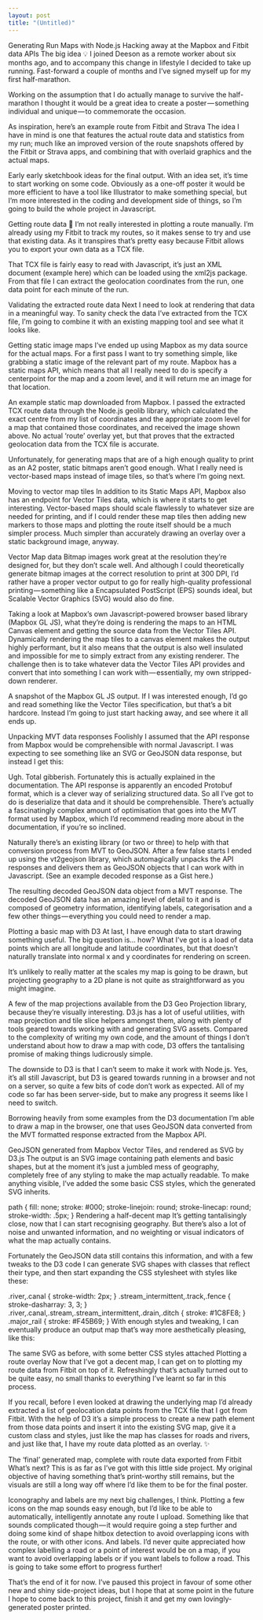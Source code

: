```yaml
---
layout: post
title: "(Untitled)"
---
```


Generating Run Maps with Node.js
Hacking away at the Mapbox and Fitbit data APIs
The big idea 💡
I joined Deeson as a remote worker about six months ago, and to accompany this change in lifestyle I decided to take up running. Fast-forward a couple of months and I’ve signed myself up for my first half-marathon.

Working on the assumption that I do actually manage to survive the half-marathon I thought it would be a great idea to create a poster — something individual and unique — to commemorate the occasion.



As inspiration, here’s an example route from Fitbit and Strava
The idea I have in mind is one that features the actual route data and statistics from my run; much like an improved version of the route snapshots offered by the Fitbit or Strava apps, and combining that with overlaid graphics and the actual maps.


Early early sketchbook ideas for the final output.
With an idea set, it’s time to start working on some code. Obviously as a one-off poster it would be more efficient to have a tool like Illustrator to make something special, but I’m more interested in the coding and development side of things, so I’m going to build the whole project in Javascript.

Getting route data 📍
I’m not really interested in plotting a route manually. I’m already using my Fitbit to track my routes, so it makes sense to try and use that existing data. As it transpires that’s pretty easy because Fitbit allows you to export your own data as a TCX file.

That TCX file is fairly easy to read with Javascript, it’s just an XML document (example here) which can be loaded using the xml2js package. From that file I can extract the geolocation coordinates from the run, one data point for each minute of the run.

Validating the extracted route data
Next I need to look at rendering that data in a meaningful way. To sanity check the data I’ve extracted from the TCX file, I’m going to combine it with an existing mapping tool and see what it looks like.

Getting static image maps
I’ve ended up using Mapbox as my data source for the actual maps. For a first pass I want to try something simple, like grabbing a static image of the relevant part of my route. Mapbox has a static maps API, which means that all I really need to do is specify a centerpoint for the map and a zoom level, and it will return me an image for that location.


An example static map downloaded from Mapbox.
I passed the extracted TCX route data through the Node.js geolib library, which calculated the exact centre from my list of coordinates and the appropriate zoom level for a map that contained those coordinates, and received the image shown above. No actual ‘route’ overlay yet, but that proves that the extracted geolocation data from the TCX file is accurate.

Unfortunately, for generating maps that are of a high enough quality to print as an A2 poster, static bitmaps aren’t good enough. What I really need is vector-based maps instead of image tiles, so that’s where I’m going next.

Moving to vector map tiles
In addition to its Static Maps API, Mapbox also has an endpoint for Vector Tiles data, which is where it starts to get interesting. Vector-based maps should scale flawlessly to whatever size are needed for printing, and if I could render these map tiles then adding new markers to those maps and plotting the route itself should be a much simpler process. Much simpler than accurately drawing an overlay over a static background image, anyway.

Vector Map data
Bitmap images work great at the resolution they’re designed for, but they don’t scale well. And although I could theoretically generate bitmap images at the correct resolution to print at 300 DPI, I’d rather have a proper vector output to go for really high-quality professional printing — something like a Encapsulated PostScript (EPS) sounds ideal, but Scalable Vector Graphics (SVG) would also do fine.

Taking a look at Mapbox’s own Javascript-powered browser based library (Mapbox GL JS), what they’re doing is rendering the maps to an HTML Canvas element and getting the source data from the Vector Tiles API. Dynamically rendering the map tiles to a canvas element makes the output highly performant, but it also means that the output is also well insulated and impossible for me to simply extract from any existing renderer. The challenge then is to take whatever data the Vector Tiles API provides and convert that into something I can work with — essentially, my own stripped-down renderer.


A snapshot of the Mapbox GL JS output.
If I was interested enough, I’d go and read something like the Vector Tiles specification, but that’s a bit hardcore. Instead I’m going to just start hacking away, and see where it all ends up.

Unpacking MVT data responses
Foolishly I assumed that the API response from Mapbox would be comprehensible with normal Javascript. I was expecting to see something like an SVG or GeoJSON data response, but instead I get this:


Ugh. Total gibberish.
Fortunately this is actually explained in the documentation. The API response is apparently an encoded Protobuf format, which is a clever way of serializing structured data. So all I’ve got to do is deserialize that data and it should be comprehensible. There’s actually a fascinatingly complex amount of optimisation that goes into the MVT format used by Mapbox, which I’d recommend reading more about in the documentation, if you’re so inclined.

Naturally there’s an existing library (or two or three) to help with that conversion process from MVT to GeoJSON. After a few false starts I ended up using the vt2geojson library, which automagically unpacks the API responses and delivers them as GeoJSON objects that I can work with in Javascript. (See an example decoded response as a Gist here.)


The resulting decoded GeoJSON data object from a MVT response.
The decoded GeoJSON data has an amazing level of detail to it and is composed of geometry information, identifying labels, categorisation and a few other things — everything you could need to render a map.

Plotting a basic map with D3
At last, I have enough data to start drawing something useful. The big question is… how? What I’ve got is a load of data points which are all longitude and latitude coordinates, but that doesn’t naturally translate into normal x and y coordinates for rendering on screen.

It’s unlikely to really matter at the scales my map is going to be drawn, but projecting geography to a 2D plane is not quite as straightforward as you might imagine.










A few of the map projections available from the D3 Geo Projection library, because they’re visually interesting.
D3.js has a lot of useful utilities, with map projection and tile slice helpers amongst them, along with plenty of tools geared towards working with and generating SVG assets. Compared to the complexity of writing my own code, and the amount of things I don’t understand about how to draw a map with code, D3 offers the tantalising promise of making things ludicrously simple.

The downside to D3 is that I can’t seem to make it work with Node.js. Yes, it’s all still Javascript, but D3 is geared towards running in a browser and not on a server, so quite a few bits of code don’t work as expected. All of my code so far has been server-side, but to make any progress it seems like I need to switch.

Borrowing heavily from some examples from the D3 documentation I’m able to draw a map in the browser, one that uses GeoJSON data converted from the MVT formatted response extracted from the Mapbox API.


GeoJSON generated from Mapbox Vector Tiles, and rendered as SVG by D3.js
The output is an SVG image containing path elements and basic shapes, but at the moment it’s just a jumbled mess of geography, completely free of any styling to make the map actually readable. To make anything visible, I’ve added the some basic CSS styles, which the generated SVG inherits.

path {
    fill: none;
    stroke: #000;
    stroke-linejoin: round;
    stroke-linecap: round;
    stroke-width: .5px;
}
Rendering a half-decent map
It’s getting tantalisingly close, now that I can start recognising geography. But there’s also a lot of noise and unwanted information, and no weighting or visual indicators of what the map actually contains.

Fortunately the GeoJSON data still contains this information, and with a few tweaks to the D3 code I can generate SVG shapes with classes that reflect their type, and then start expanding the CSS stylesheet with styles like these:

.river,.canal {
    stroke-width: 2px;
}
.stream_intermittent,.track,.fence {
    stroke-dasharray: 3, 3;
}
.river,.canal,.stream,.stream_intermittent,.drain,.ditch {
    stroke: #1C8FE8;
}
.major_rail {
    stroke: #F45B69;
}
With enough styles and tweaking, I can eventually produce an output map that’s way more aesthetically pleasing, like this:


The same SVG as before, with some better CSS styles attached
Plotting a route overlay
Now that I’ve got a decent map, I can get on to plotting my route data from Fitbit on top of it. Refreshingly that’s actually turned out to be quite easy, no small thanks to everything I’ve learnt so far in this process.

If you recall, before I even looked at drawing the underlying map I’d already extracted a list of geolocation data points from the TCX file that I got from Fitbit. With the help of D3 it’s a simple process to create a new path element from those data points and insert it into the existing SVG map, give it a custom class and styles, just like the map has classes for roads and rivers, and just like that, I have my route data plotted as an overlay. ✨


The ‘final’ generated map, complete with route data exported from Fitbit
What’s next?
This is as far as I’ve got with this little side project. My original objective of having something that’s print-worthy still remains, but the visuals are still a long way off where I’d like them to be for the final poster.

Iconography and labels are my next big challenges, I think. Plotting a few icons on the map sounds easy enough, but I’d like to be able to automatically, intelligently annotate any route I upload. Something like that sounds complicated though — it would require going a step further and doing some kind of shape hitbox detection to avoid overlapping icons with the route, or with other icons. And labels. I’d never quite appreciated how complex labelling a road or a point of interest would be on a map, if you want to avoid overlapping labels or if you want labels to follow a road. This is going to take some effort to progress further!

That’s the end of it for now. I’ve paused this project in favour of some other new and shiny side-project ideas, but I hope that at some point in the future I hope to come back to this project, finish it and get my own lovingly-generated poster printed.